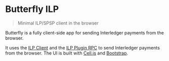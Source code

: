 # Butterfly ILP
> Minimal ILP/SPSP client in the browser

Butterfly is a fully client-side app for sending Interledger payments from the browser.

It uses the [ILP Client](https://github.com/interledgerjs/ilp) and the [ILP Plugin RPC](https://github.com/interledgerjs/ilp-plugin-payment-channel-framework) to send Interledger payments from the browser. The UI is built with [Cell.js](http://www.celljs.org) and [Bootstrap](https://getbootstrap.com).
